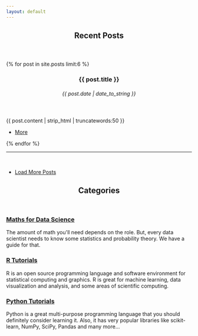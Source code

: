 ```yaml
---		 
layout: default		
---		
```

 <!-- Section   <span class="icon fa-rocket"></span> -->		
 <section>		
 	<header class="major">		
 		<h2>Recent Posts</h2>		
 	</header>		
 <div class="posts">		
 {% for post in site.posts limit:6 %}		
		<article>
			<header>
				<h3>{{ post.title }}</h3>
				<h6><time datetime="{{ post.date | date_to_xmlschema }}" class="by-line">{{ post.date | date_to_string }}</time></h6>
			</header>
			<p>{{ post.content | strip_html | truncatewords:50 }}</p>
			 <ul class="actions">
				 <li><a href="{% if site.baseurl == "/" %}{{ post.url }}{% else %}{{ post.url | prepend: site.baseurl }}{% endif %}" class="button">More</a></li>
			 </ul>	
		 </article>
 {% endfor %}		
 </div>		
 	<hr>	<br>	
 	<ul class="actions vertical">		
 		<li>		
 	    <a href="/archive/index.html" class="button fit">Load More Posts</a> 		
 		</li>		
 	</ul>		
 </section>   		
 
<!-- Section -->		
 <section>		
 	<header class="major">		
 		<h2>Categories</h2>		
 	</header>		
 	<div class="features">		
 		<article>		
 			<span class="icon fa-signal"></span>		
 			<div class="content">		
 				<a href="/category/Maths Tutorials.html"><h3>Maths for Data Science</h3></a>		
 				<p>The amount of math you'll need depends on the role. But, every data scientist needs to know some statistics and probability theory. We have a guide for that.</p>		
 			</div>		
 		</article>		
 		<article>		
 			<span class="icon fa-github"></span>		
 			<div class="content">		
 				<a href="/category/R Tutorials.html"><h3>R Tutorials</h3></a>		
 				<p>R is an open source programming language and software environment for statistical computing and graphics. R is great for machine learning, data visualization and analysis, and some areas of scientific computing. </p>		
 			</div>		
 		</article>		
 		<article>		
 			<span class="icon fa-rocket"></span>		
 			<div class="content">		
 				<a href="/category/Python Tutorials.html"><h3>Python Tutorials</h3></a>		
 				<p>Python is a great multi-purpose programming language that you should definitely consider learning it. Also, it has very popular libraries like scikit-learn, NumPy, SciPy, Pandas and many more... </p>		
 			</div>		
 		</article>		
 	</div>		
 </section>		
 		
